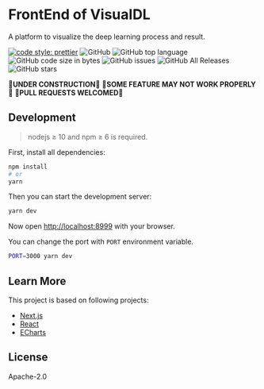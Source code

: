 # FrontEnd of VisualDL

A platform to visualize the deep learning process and result.

[![code style: prettier](https://img.shields.io/badge/code_style-prettier-ff69b4.svg?style=flat-square)](https://github.com/prettier/prettier) ![GitHub](https://img.shields.io/github/license/PaddlePaddle/VisualDL?style=flat-square) ![GitHub top language](https://img.shields.io/github/languages/top/PaddlePaddle/VisualDL?style=flat-square) ![GitHub code size in bytes](https://img.shields.io/github/languages/code-size/PaddlePaddle/VisualDL?style=flat-square) ![GitHub issues](https://img.shields.io/github/issues/PaddlePaddle/VisualDL?style=flat-square) ![GitHub All Releases](https://img.shields.io/github/downloads/PaddlePaddle/VisualDL/total?style=flat-square) ![GitHub stars](https://img.shields.io/github/stars/PaddlePaddle/VisualDL?style=social)

**🚧UNDER CONSTRUCTION🚧**
**🚧SOME FEATURE MAY NOT WORK PROPERLY🚧**
**🚧PULL REQUESTS WELCOMED🚧**

## Development

> nodejs ≥ 10 and npm ≥ 6 is required.

First, install all dependencies:

```bash
npm install
# or
yarn
```

Then you can start the development server:

```bash
yarn dev
```

Now open [http://localhost:8999](http://localhost:8999) with your browser.

You can change the port with `PORT` environment variable.

```bash
PORT=3000 yarn dev
```

## Learn More

This project is based on following projects:

- [Next.js](https://nextjs.org/)
- [React](https://reactjs.org/)
- [ECharts](https://echarts.apache.org/)

## License

Apache-2.0
